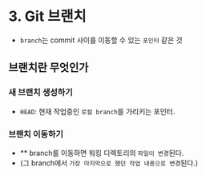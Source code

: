 # 3. Git 브랜치

* `branch`는 commit 사이를 이동할 수 있는 `포인터` 같은 것

## 브랜치란 무엇인가

### 새 브랜치 생성하기

* `HEAD`: 현재 작업중인 `로컬 branch`를 가리키는 포인터.

### 브랜치 이동하기

* ** branch를 이동하면 워킹 디렉토리의 `파일이 변경`된다.
* (그 branch에서 `가장 마지막으로 했던 작업 내용으로 변경`된다.)